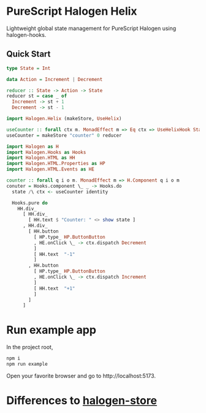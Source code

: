 # PureScript Halogen Helix

Lightweight global state management for PureScript Halogen using halogen-hooks.

## Quick Start

```purs
type State = Int

data Action = Increment | Decrement

reducer :: State -> Action -> State
reducer st = case _ of
  Increment -> st + 1
  Decrement -> st - 1
```

```purs
import Halogen.Helix (makeStore, UseHelix)

useCounter :: forall ctx m. MonadEffect m => Eq ctx => UseHelixHook State Action ctx m
useCounter = makeStore "counter" 0 reducer
```

```purs
import Halogen as H
import Halogen.Hooks as Hooks
import Halogen.HTML as HH
import Halogen.HTML.Properties as HP
import Halogen.HTML.Events as HE

counter :: forall q i o m. MonadEffect m => H.Component q i o m
conuter = Hooks.component \_ _ -> Hooks.do
  state /\ ctx <- useCounter identity

  Hooks.pure do
    HH.div_
      [ HH.div_
        [ HH.text $ "Counter: " <> show state ]
      , HH.div_
        [ HH.button
          [ HP.type_ HP.ButtonButton
          , HE.onClick \_ -> ctx.dispatch Decrement
          ]
          [ HH.text  "-1"
          ]
        , HH.button
          [ HP.type_ HP.ButtonButton
          , HE.onClick \_ -> ctx.dispatch Increment
          ]
          [ HH.text  "+1"
          ]
        ]
      ]
```

# Run example app

In the project root,

```sh
npm i
npm run example
```

Open your favorite browser and go to http://localhost:5173.

# Differences to [halogen-store]()
